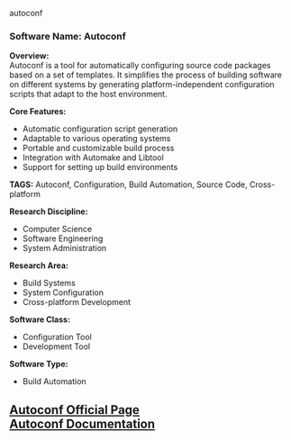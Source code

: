 autoconf
### Software Name: Autoconf

**Overview:**  
Autoconf is a tool for automatically configuring source code packages based on a set of templates. It simplifies the process of building software on different systems by generating platform-independent configuration scripts that adapt to the host environment.

**Core Features:**
- Automatic configuration script generation
- Adaptable to various operating systems
- Portable and customizable build process
- Integration with Automake and Libtool
- Support for setting up build environments

**TAGS:** Autoconf, Configuration, Build Automation, Source Code, Cross-platform

**Research Discipline:**
- Computer Science
- Software Engineering
- System Administration

**Research Area:**
- Build Systems
- System Configuration
- Cross-platform Development

**Software Class:**
- Configuration Tool
- Development Tool

**Software Type:**
- Build Automation

[Autoconf Official Page](https://www.gnu.org/software/autoconf/)  
[Autoconf Documentation](https://www.gnu.org/software/autoconf/manual/autoconf.html)
--------------------------------------
